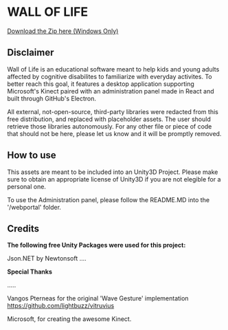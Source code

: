 # WALL OF LIFE

[Download the Zip here (Windows Only)](https://github.com/SopraIt/wall-of-life/releases/download/v0.1/wall-of-life-dist.zip)

## Disclaimer
Wall of Life is an educational software meant to help kids and young adults affected by cognitive disabilites
to familiarize with everyday activites. To better reach this goal, it features a desktop application supporting
Microsoft's Kinect paired with an administration panel made in React and built through GitHub's Electron.

All external, not-open-source, third-party libraries were redacted from this free distribution, and replaced with placeholder assets.
The user should retrieve those libraries autonomously.
For any other file or piece of code that should not be here, please let us know and it will be promptly removed.

## How to use
This assets are meant to be included into an Unity3D Project.
Please make sure to obtain an appropriate license of Unity3D if you are not elegible for a personal one.

To use the Administration panel, please follow the README.MD into the '/webportal' folder.

## Credits

**The following free Unity Packages were used for this project:**

Json.NET
by Newtonsoft
....

**Special Thanks**

.....

Vangos Pterneas for the original 'Wave Gesture' implementation
https://github.com/lightbuzz/vitruvius

Microsoft, for creating the awesome Kinect.
